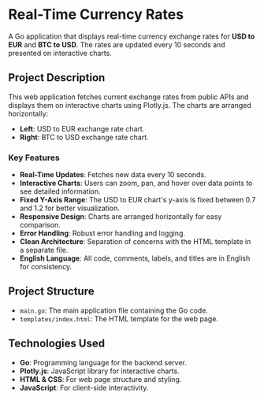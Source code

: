 # Real-Time Currency Rates

A Go application that displays real-time currency exchange rates for **USD to EUR** and **BTC to USD**. The rates are updated every 10 seconds and presented on interactive charts.

## Project Description

This web application fetches current exchange rates from public APIs and displays them on interactive charts using Plotly.js. The charts are arranged horizontally:

- **Left**: USD to EUR exchange rate chart.
- **Right**: BTC to USD exchange rate chart.

### Key Features

- **Real-Time Updates**: Fetches new data every 10 seconds.
- **Interactive Charts**: Users can zoom, pan, and hover over data points to see detailed information.
- **Fixed Y-Axis Range**: The USD to EUR chart's y-axis is fixed between 0.7 and 1.2 for better visualization.
- **Responsive Design**: Charts are arranged horizontally for easy comparison.
- **Error Handling**: Robust error handling and logging.
- **Clean Architecture**: Separation of concerns with the HTML template in a separate file.
- **English Language**: All code, comments, labels, and titles are in English for consistency.

## Project Structure

- `main.go`: The main application file containing the Go code.
- `templates/index.html`: The HTML template for the web page.

## Technologies Used

- **Go**: Programming language for the backend server.
- **Plotly.js**: JavaScript library for interactive charts.
- **HTML & CSS**: For web page structure and styling.
- **JavaScript**: For client-side interactivity.
